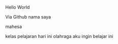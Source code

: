 Hello World

Via Github
nama saya

mahesa

kelas
pelajaran
hari ini
olahraga
aku ingin belajar ini


